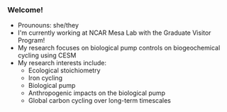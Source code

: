### Welcome!
- Prounouns: she/they
- I'm currently working at NCAR Mesa Lab with the Graduate Visitor Program!
- My research focuses on biological pump controls on biogeochemical cycling using CESM
- My research interests include:
  - Ecological stoichiometry
  - Iron cycling
  - Biological pump
  - Anthropogenic impacts on the biological pump
  - Global carbon cycling over long-term timescales
